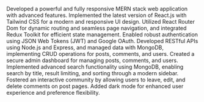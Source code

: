 Developed a powerful and fully responsive MERN stack web application with advanced features. Implemented the latest version of React.js with Tailwind CSS for a modern and responsive UI design. Utilized React Router Dom for dynamic routing and seamless page navigation, and integrated Redux Toolkit for efficient state management. Enabled robust authentication using JSON Web Tokens (JWT) and Google OAuth. Developed RESTful APIs using Node.js and Express, and managed data with MongoDB, implementing CRUD operations for posts, comments, and users. Created a secure admin dashboard for managing posts, comments, and users. Implemented advanced search functionality using MongoDB, enabling search by title, result limiting, and sorting through a modern sidebar. Fostered an interactive community by allowing users to leave, edit, and delete comments on post pages. Added dark mode for enhanced user experience and preference flexibility.
